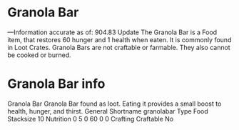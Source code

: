 # Granola Bar

—Information accurate as of: 904.83 Update
The Granola Bar is a Food item, that restores 60 hunger and 1 health when eaten. It is commonly found in Loot Crates.
Granola Bars are not craftable or farmable. They also cannot be cooked or burned.
# Granola Bar info

Granola Bar
Granola Bar found as loot. Eating it provides a small boost to health, hunger, and thirst.
General
Shortname
granolabar
Type
Food
Stacksize
10
Nutrition
 0
 5
 0
 60
 0
 0
Crafting
Craftable
No
